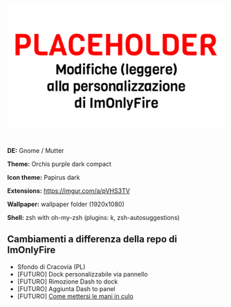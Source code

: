 #
![Placeholder](image/placeholderfedora.png)
#

**DE:** Gnome / Mutter

**Theme:** Orchis purple dark compact

**Icon theme:** Papirus dark

**Extensions:** https://imgur.com/a/pVHS3TV

**Wallpaper:** wallpaper folder (1920x1080)

**Shell:** zsh with oh-my-zsh (plugins: k, zsh-autosuggestions)

## Cambiamenti a differenza della repo di ImOnlyFire
- Sfondo di Cracovia (PL)
- [FUTURO] Dock personalizzabile via pannello
- [FUTURO] Rimozione Dash to dock
- [FUTURO] Aggiunta Dash to panel
- [FUTURO] [Come mettersi le mani in culo](https://youtu.be/Atw7PUyC_2k)
